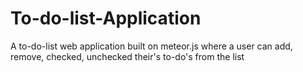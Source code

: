 # To-do-list-Application

A to-do-list web application built on meteor.js where a user can add, remove, checked, unchecked their's to-do's from the list
